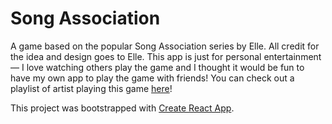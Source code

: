 # Song Association

A game based on the popular Song Association series by Elle. All credit for the idea and design goes to Elle. This app is just for personal entertainment — I love watching others play the game and I thought it would be fun to have my own app to play the game with friends! You can check out a playlist of artist playing this game [here](https://www.youtube.com/playlist?list=PLG8Rnf78qVIFGKtYSnF-ZnO93rxt5EgbR)!


This project was bootstrapped with [Create React App](https://github.com/facebook/create-react-app).